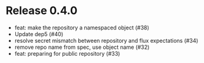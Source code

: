 # Release 0.4.0

- feat: make the repository a namespaced object (#38)
- Update dep5 (#40)
- resolve secret mismatch between repository and flux expectations (#34)
- remove repo name from spec, use object name (#32)
- feat: preparing for public repository (#33)
